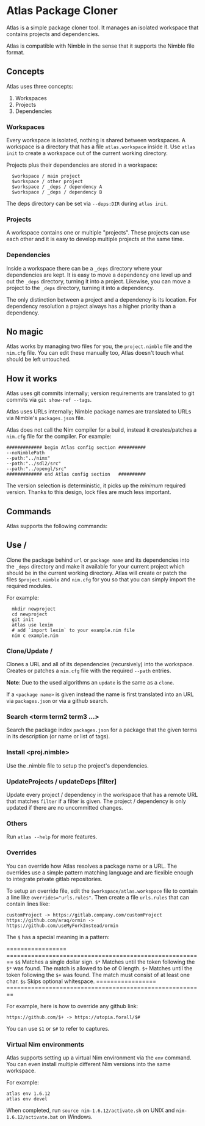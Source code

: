 # Atlas Package Cloner

Atlas is a simple package cloner tool. It manages an isolated workspace that
contains projects and dependencies.

Atlas is compatible with Nimble in the sense that it supports the Nimble
file format.


## Concepts

Atlas uses three concepts:

1. Workspaces
2. Projects
3. Dependencies

### Workspaces

Every workspace is isolated, nothing is shared between workspaces.
A workspace is a directory that has a file `atlas.workspace` inside it. Use `atlas init`
to create a workspace out of the current working directory.

Projects plus their dependencies are stored in a workspace:

```
  $workspace / main project
  $workspace / other project
  $workspace / _deps / dependency A
  $workspace / _deps / dependency B
```

The deps directory can be set via `--deps:DIR` during `atlas init`.


### Projects

A workspace contains one or multiple "projects". These projects can use each other and it
is easy to develop multiple projects at the same time.

### Dependencies

Inside a workspace there can be a `_deps` directory where your dependencies are kept. It is
easy to move a dependency one level up and out the `_deps` directory, turning it into a project.
Likewise, you can move a project to the `_deps` directory, turning it into a dependency.

The only distinction between a project and a dependency is its location. For dependency resolution
a project always has a higher priority than a dependency.


## No magic

Atlas works by managing two files for you, the `project.nimble` file and the `nim.cfg` file. You can
edit these manually too, Atlas doesn't touch what should be left untouched.


## How it works

Atlas uses git commits internally; version requirements are translated
to git commits via `git show-ref --tags`.

Atlas uses URLs internally; Nimble package names are translated to URLs
via Nimble's  `packages.json` file.

Atlas does not call the Nim compiler for a build, instead it creates/patches
a `nim.cfg` file for the compiler. For example:

```
############# begin Atlas config section ##########
--noNimblePath
--path:"../nimx"
--path:"../sdl2/src"
--path:"../opengl/src"
############# end Atlas config section   ##########
```

The version selection is deterministic, it picks up the *minimum* required
version. Thanks to this design, lock files are much less important.



## Commands

Atlas supports the following commands:


## Use <url> / <package name>

Clone the package behind `url` or `package name` and its dependencies into
the `_deps` directory and make it available for your current project which
should be in the current working directory. Atlas will create or patch
the files `$project.nimble` and `nim.cfg` for you so that you can simply
import the required modules.

For example:

```
  mkdir newproject
  cd newproject
  git init
  atlas use lexim
  # add `import lexim` to your example.nim file
  nim c example.nim

```


### Clone/Update <url>/<package name>

Clones a URL and all of its dependencies (recursively) into the workspace.
Creates or patches a `nim.cfg` file with the required `--path` entries.

**Note**: Due to the used algorithms an `update` is the same as a `clone`.


If a `<package name>` is given instead the name is first translated into an URL
via `packages.json` or via a github search.


### Search <term term2 term3 ...>

Search the package index `packages.json` for a package that the given terms
in its description (or name or list of tags).


### Install <proj.nimble>

Use the .nimble file to setup the project's dependencies.

### UpdateProjects / updateDeps [filter]

Update every project / dependency in the workspace that has a remote URL that
matches `filter` if a filter is given. The project / dependency is only updated
if there are no uncommitted changes.

### Others

Run `atlas --help` for more features.


### Overrides

You can override how Atlas resolves a package name or a URL. The overrides use
a simple pattern matching language and are flexible enough to integrate private
gitlab repositories.

To setup an override file, edit the `$workspace/atlas.workspace` file to contain
a line like `overrides="urls.rules"`. Then create a file `urls.rules` that can
contain lines like:

```
customProject -> https://gitlab.company.com/customProject
https://github.com/araq/ormin -> https://github.com/useMyForkInstead/ormin
```

The `$` has a special meaning in a pattern:

=================   ========================================================
``$$``              Matches a single dollar sign.
``$*``              Matches until the token following the ``$*`` was found.
                    The match is allowed to be of 0 length.
``$+``              Matches until the token following the ``$+`` was found.
                    The match must consist of at least one char.
``$s``              Skips optional whitespace.
=================   ========================================================

For example, here is how to override any github link:

```
https://github.com/$+ -> https://utopia.forall/$#
```

You can use `$1` or `$#` to refer to captures.


### Virtual Nim environments

Atlas supports setting up a virtual Nim environment via the `env` command. You can
even install multiple different Nim versions into the same workspace.

For example:

```
atlas env 1.6.12
atlas env devel
```

When completed, run `source nim-1.6.12/activate.sh` on UNIX and `nim-1.6.12/activate.bat` on Windows.
